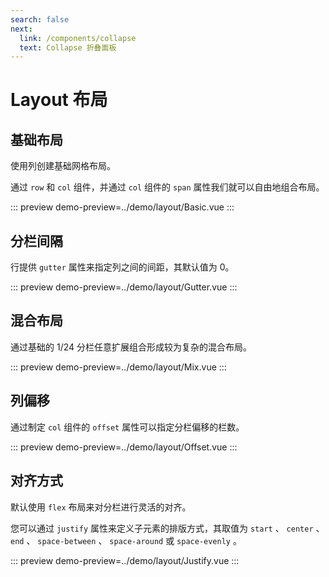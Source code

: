 ```yaml
---
search: false
next:
  link: /components/collapse
  text: Collapse 折叠面板
---
```


# Layout 布局

## 基础布局

使用列创建基础网格布局。

通过 `row` 和 `col` 组件，并通过 `col` 组件的 `span` 属性我们就可以自由地组合布局。

::: preview
demo-preview=../demo/layout/Basic.vue
:::

## 分栏间隔

行提供 `gutter` 属性来指定列之间的间距，其默认值为 0。

::: preview
demo-preview=../demo/layout/Gutter.vue
:::

## 混合布局

通过基础的 1/24 分栏任意扩展组合形成较为复杂的混合布局。

::: preview
demo-preview=../demo/layout/Mix.vue
:::

## 列偏移

通过制定 `col` 组件的 `offset` 属性可以指定分栏偏移的栏数。

::: preview
demo-preview=../demo/layout/Offset.vue
:::

## 对齐方式

默认使用 `flex` 布局来对分栏进行灵活的对齐。

您可以通过 `justify` 属性来定义子元素的排版方式，其取值为 `start` 、 `center` 、 `end` 、 `space-between` 、 `space-around` 或 `space-evenly` 。

::: preview
demo-preview=../demo/layout/Justify.vue
:::
